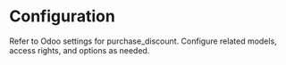 # Configuration

Refer to Odoo settings for purchase_discount. Configure related models, access rights, and options as needed.
